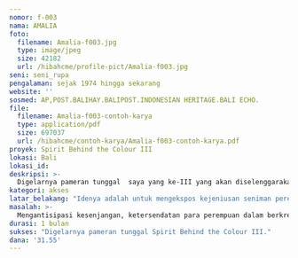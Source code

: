 ```yaml
---
nomor: f-003
nama: AMALIA
foto:
  filename: Amalia-f003.jpg
  type: image/jpeg
  size: 42182
  url: /hibahcme/profile-pict/Amalia-f003.jpg
seni: seni_rupa
pengalaman: sejak 1974 hingga sekarang
website: ''
sosmed: AP,POST.BALIHAY.BALIPOST.INDONESIAN HERITAGE.BALI ECHO.
file:
  filename: Amalia-f003-contoh-karya
  type: application/pdf
  size: 697037
  url: /hibahcme/contoh-karya/Amalia-f003-contoh-karya.pdf
proyek: Spirit Behind the Colour III
lokasi: Bali
lokasi_id:
deskripsi: >-
  Digelarnya pameran tunggal  saya yang ke-III yang akan diselenggarakan di Bentara Budaya Bali & Tony Raka Gallery Mas Ubud. Saya membutuhkan bantuan berupa dana transportasi, katalog, konsumsi selama 1 (satu) bulan event berlangsung.
kategori: akses
latar_belakang: "Idenya adalah untuk mengekspos kejeniusan seniman perempuan independen yang bermukim di Bali kepada dunia. Untuk melatih dan mendorong gadis-gadis Bali belia yang memiliki kreativitas yang menonjol . Dan untuk menyediakan penghasilan bagi perempuan dengan talenta tetapi tidak memiliki waktu ataupun fasilitas untuk memasarkan hasil seni mereka. Inilah filosofi dibalik terbentuknya galeri seni pertama di Asia yang hanya berhubungan dengan seniman perempuan yang bermukim di Bali, apapun latar belakang budaya atau kewarganegaraannya. (Seniwati Gallery of Art by Women)"
masalah: >-
  Mengantisipasi kesenjangan, ketersendatan para perempuan dalam berkreasi baik yang baru berkiprah maupun yang sudah berpengalaman.
durasi: 1 bulan
sukses: "Digelarnya pameran tunggal Spirit Behind the Colour III."
dana: '31.55'
---
```

